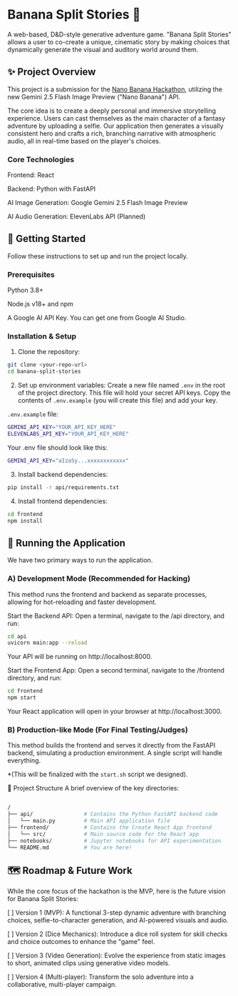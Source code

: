 # Banana Split Stories 🍌
A web-based, D&D-style generative adventure game. "Banana Split Stories" allows a user to co-create a unique, cinematic story by making choices that dynamically generate the visual and auditory world around them.

<!-- TODO: Add a GIF of the final application in action! -->

## ✨ Project Overview
This project is a submission for the [Nano Banana Hackathon](https://www.kaggle.com/competitions/banana/overview), utilizing the new Gemini 2.5 Flash Image Preview ("Nano Banana") API.

The core idea is to create a deeply personal and immersive storytelling experience. Users can cast themselves as the main character of a fantasy adventure by uploading a selfie. Our application then generates a visually consistent hero and crafts a rich, branching narrative with atmospheric audio, all in real-time based on the player's choices.

### Core Technologies
Frontend: React

Backend: Python with FastAPI

AI Image Generation: Google Gemini 2.5 Flash Image Preview

AI Audio Generation: ElevenLabs API (Planned)

## 🚀 Getting Started
Follow these instructions to set up and run the project locally.

### Prerequisites
Python 3.8+

Node.js v18+ and npm

A Google AI API Key. You can get one from Google AI Studio.

### Installation & Setup
1. Clone the repository:

```bash
git clone <your-repo-url>
cd banana-split-stories
```

2. Set up environment variables:
Create a new file named `.env` in the root of the project directory. This file will hold your secret API keys. Copy the contents of `.env.example` (you will create this file) and add your key.

`.env.example` file:

```bash
GEMINI_API_KEY="YOUR_API_KEY_HERE"
ELEVENLABS_API_KEY="YOUR_API_KEY_HERE"
```

Your .env file should look like this:

```bash
GEMINI_API_KEY="aIzaSy...xxxxxxxxxxxx"
```

3. Install backend dependencies:

```bash
pip install -r api/requirements.txt
```

4. Install frontend dependencies:

```bash
cd frontend
npm install
```

## 🏃 Running the Application
We have two primary ways to run the application.

### A) Development Mode (Recommended for Hacking)
This method runs the frontend and backend as separate processes, allowing for hot-reloading and faster development.

Start the Backend API:
Open a terminal, navigate to the /api directory, and run:

```bash
cd api
uvicorn main:app --reload
```

Your API will be running on http://localhost:8000.

Start the Frontend App:
Open a second terminal, navigate to the /frontend directory, and run:

```bash
cd frontend
npm start
```

Your React application will open in your browser at http://localhost:3000.

### B) Production-like Mode (For Final Testing/Judges)
This method builds the frontend and serves it directly from the FastAPI backend, simulating a production environment. A single script will handle everything.

*(This will be finalized with the `start.sh` script we designed).

📂 Project Structure
A brief overview of the key directories:
```bash

/
├── api/                # Contains the Python FastAPI backend code
│   └── main.py         # Main API application file
├── frontend/           # Contains the Create React App frontend
│   └── src/            # Main source code for the React app
├── notebooks/          # Jupyter notebooks for API experimentation
└── README.md           # You are here!
```

## 🗺️ Roadmap & Future Work
While the core focus of the hackathon is the MVP, here is the future vision for Banana Split Stories:

[ ] Version 1 (MVP): A functional 3-step dynamic adventure with branching choices, selfie-to-character generation, and AI-powered visuals and audio.

[ ] Version 2 (Dice Mechanics): Introduce a dice roll system for skill checks and choice outcomes to enhance the "game" feel.

[ ] Version 3 (Video Generation): Evolve the experience from static images to short, animated clips using generative video models.

[ ] Version 4 (Multi-player): Transform the solo adventure into a collaborative, multi-player campaign.
